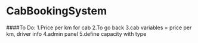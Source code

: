 # CabBookingSystem


####To Do:
    1.Price per km for cab
    2.To go back
    3.cab variables = price per km, driver info
    4.admin panel
    5.define capacity with type


